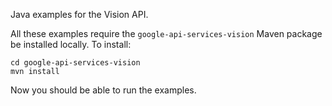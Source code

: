 Java examples for the Vision API.

All these examples require the `google-api-services-vision` Maven package be
installed locally. To install:

    cd google-api-services-vision
    mvn install

Now you should be able to run the examples.
